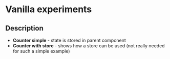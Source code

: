 # Vanilla experiments

## Description

- **Counter simple** - state is stored in parent component
- **Counter with store** - shows how a store can be used (not really needed for such a simple example)
